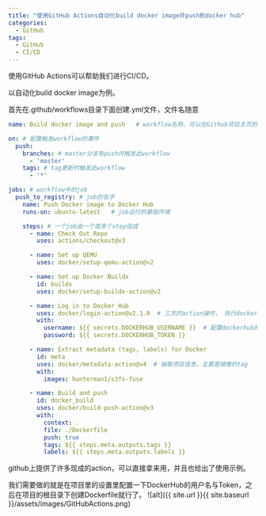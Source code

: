 ```yaml
---
title: "使用GitHub Actions自动化build docker image并push到docker hub"
categories:
  - GitHub
tags:
  - GitHub
  - CI/CD
---
```


<!--more-->

使用GitHub Actions可以帮助我们进行CI/CD。

以自动化build docker image为例。

首先在.github/workflows目录下面创建.yml文件，文件名随意
```yaml
name: Build docker image and push   # workflow名称，可以在Github项目主页的【Actions】中看到所有的workflow

on: # 配置触发workflow的事件
  push:
    branches: # master分支有push时触发此workflow
      - 'master'
    tags: # tag更新时触发此workflow
      - '*'

jobs: # workflow中的job
  push_to_registry: # job的名字
    name: Push Docker image to Docker Hub
    runs-on: ubuntu-latest   # job运行的基础环境

    steps: # 一个job由一个或多个step组成
      - name: Check Out Repo
        uses: actions/checkout@v3

      - name: Set up QEMU
        uses: docker/setup-qemu-action@v2

      - name: Set up Docker Buildx
        id: buildx
        uses: docker/setup-buildx-action@v2

      - name: Log in to Docker Hub
        uses: docker/login-action@v2.1.0  # 三方的action操作， 执行docker login
        with:
          username: ${{ secrets.DOCKERHUB_USERNAME }}  # 配置dockerhub的认证，在Github项目主页 【Settings】 -> 【Secrets】 添加对应变量
          password: ${{ secrets.DOCKERHUB_TOKEN }}

      - name: Extract metadata (tags, labels) for Docker
        id: meta
        uses: docker/metadata-action@v4  # 抽取项目信息，主要是镜像的tag
        with:
          images: hunterman1/s3fs-fuse

      - name: Build and push
        id: docker_build
        uses: docker/build-push-action@v3
        with:
          context: .
          file: ./Dockerfile
          push: true
          tags: ${{ steps.meta.outputs.tags }}
          labels: ${{ steps.meta.outputs.labels }}
```
github上提供了许多现成的action，可以直接拿来用，并且也给出了使用示例。

我们需要做的就是在项目里的设置里配置一下DockerHub的用户名与Token，之后在项目的根目录下创建Dockerfile就行了。
![alt]({{ site.url }}{{ site.baseurl }}/assets/images/GitHubActions.png)